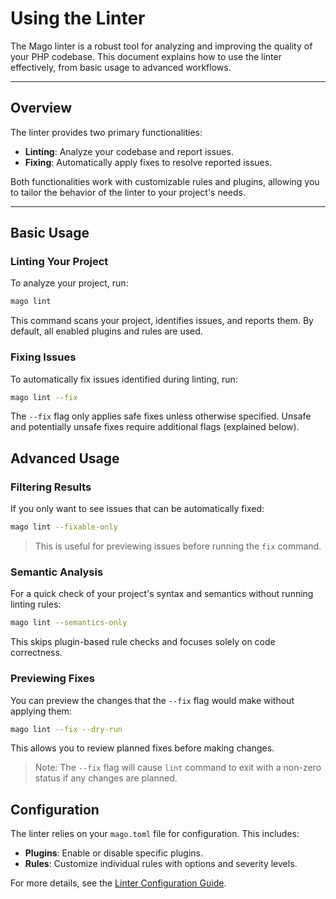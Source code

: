 # Using the Linter

The Mago linter is a robust tool for analyzing and improving the quality of your PHP codebase. This document explains how to use the linter effectively, from basic usage to advanced workflows.

---

## Overview

The linter provides two primary functionalities:

- **Linting**: Analyze your codebase and report issues.
- **Fixing**: Automatically apply fixes to resolve reported issues.

Both functionalities work with customizable rules and plugins, allowing you to tailor the behavior of the linter to your project's needs.

---

## Basic Usage

### Linting Your Project

To analyze your project, run:

```bash
mago lint
```

This command scans your project, identifies issues, and reports them. By default, all enabled plugins and rules are used.

### Fixing Issues

To automatically fix issues identified during linting, run:

```bash
mago lint --fix
```

The `--fix` flag only applies safe fixes unless otherwise specified. Unsafe and potentially unsafe fixes require additional flags (explained below).

## Advanced Usage

### Filtering Results

If you only want to see issues that can be automatically fixed:

```bash
mago lint --fixable-only
```

> This is useful for previewing issues before running the `fix` command.

### Semantic Analysis

For a quick check of your project's syntax and semantics without running linting rules:

```bash
mago lint --semantics-only
```

This skips plugin-based rule checks and focuses solely on code correctness.

### Previewing Fixes

You can preview the changes that the `--fix` flag would make without applying them:

```bash
mago lint --fix --dry-run
```

This allows you to review planned fixes before making changes.

> Note: The `--fix` flag will cause `lint` command to exit with a non-zero status if any changes are planned.

## Configuration

The linter relies on your `mago.toml` file for configuration. This includes:

- **Plugins**: Enable or disable specific plugins.
- **Rules**: Customize individual rules with options and severity levels.

For more details, see the [Linter Configuration Guide](/getting-started/configuration?id=linter-configuration).
